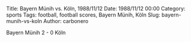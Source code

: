 Title: Bayern Münih vs. Köln, 1988/11/12
Date: 1988/11/12 00:00
Category: sports
Tags: football, football scores, Bayern Münih, Köln
Slug: bayern-munih-vs-koln
Author: carbonero


Bayern Münih 2 - 0 Köln
